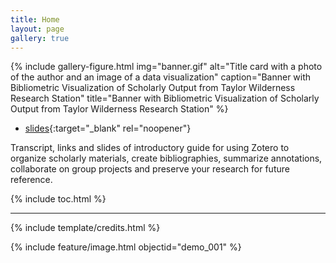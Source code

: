 ```yaml
---
title: Home
layout: page
gallery: true
---
```


{% include gallery-figure.html img="banner.gif" alt="Title card with a photo of the author and an image of a data visualization" caption="Banner with Bibliometric Visualization of Scholarly Output from Taylor Wilderness Research Station" title="Banner with Bibliometric Visualization of Scholarly Output from Taylor Wilderness Research Station" %}

- [slides](https://indd.adobe.com/view/ff58330e-d569-4def-826f-e9cc7d0653ad){:target="_blank" rel="noopener"}

Transcript, links and slides of introductory guide for using Zotero to organize scholarly materials, create bibliographies, summarize annotations, collaborate on group projects and preserve your research for future reference.

{% include toc.html %}

------

{% include template/credits.html %}

{% include feature/image.html objectid="demo_001" %}
